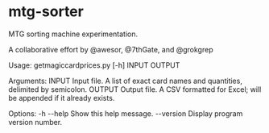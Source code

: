 # mtg-sorter
MTG sorting machine experimentation.

A collaborative effort by @awesor, @7thGate, and @grokgrep

Usage:
  getmagiccardprices.py [-h] INPUT OUTPUT

Arguments:
  INPUT   Input file. A list of exact card names and quantities, delimited by semicolon.
  OUTPUT  Output file. A CSV formatted for Excel; will be appended if it already exists.

Options:
  -h --help  Show this help message.
  --version  Display program version number.
